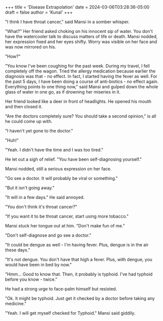 +++
title = 'Disease Extrapolation'
date = 2024-03-06T03:28:36-05:00
draft = false
author = 'Kunal'
+++

"I think I have throat cancer," said Mansi in a somber whisper.

"What?" Her friend asked choking on his innocent sip of water. You don't have the watercooler talk to discuss matters of life or death. Mansi nodded, her expression fixed and her eyes shifty. Worry was visible on her face and was now mirrored on his.

"How?"

"You know I've been coughing for the past week. During my travel, I fell completely off the wagon. Tried the allergy medication because earlier the diagnosis was that - no effect. In fact, I started having the fever as well. For the past 5 days, I have been doing a course of anti-biotics - no effect again. Everything points to one thing now," said Mansi and gulped down the whole glass of water in one go, as if drowning her miseries in it.

Her friend looked like a deer in front of headlights. He opened his mouth and then closed it.

"Are the doctors completely sure? You should take a second opinion," is all he could come up with.

"I haven't yet gone to the doctor."

"Huh!"

"Yeah. I didn't have the time and I was too tired."

He let out a sigh of relief. "You have been self-diagnosing yourself."

Mansi nodded, still a serious expression on her face.

"Go see a doctor. It will probably be viral or something."

"But it isn't going away."

"It will in a few days." He said annoyed.

"You don't think it's throat cancer?"

"If you want it to be throat cancer, start using more tobacco."

Mansi stuck her tongue out at him. "Don't make fun of me."

"Don't self-diagnose and go see a doctor."

"It could be dengue as well - I'm having fever. Plus, dengue is in the air these days."

"It's not dengue. You don't have that high a fever. Plus, with dengue, you would have been in bed by now."

"Hmm... Good to know that. Then, it probably is typhoid. I've had typhoid before you know - twice."

He had a strong urge to face-palm himself but resisted.

"Ok. It might be typhoid. Just get it checked by a doctor before taking any medicine."

"Yeah. I will get myself checked for Typhoid." Mansi said giddily.
